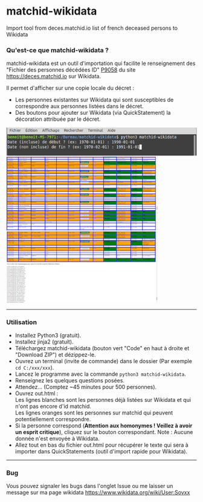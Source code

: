# matchid-wikidata
Import tool from deces.matchid.io list of french deceased persons to Wikidata

### Qu'est-ce que matchid-wikidata ?
matchid-wikidata est un outil d'importation qui facilite le renseignement des "Fichier des personnes décédées ID" <a href="https://www.wikidata.org/wiki/Property:P9058">P9058</a> du site https://deces.matchid.io sur Wikidata.

Il permet d'afficher sur une copie locale du décret :
* Les personnes existantes sur Wikidata qui sont susceptibles de correspondre aux personnes listées dans le décret.
* Des boutons pour ajouter sur Wikidata (via QuickStatement) la décoration attribuée par le décret.
<img src="doc/commande.png">
<a href="doc/html1.png"><img src="doc/html1_400px.png"></a> <a href="doc/html2.png"><img src="doc/html2_400px.png"></a>

---

### Utilisation
* Installez Python3 (gratuit).
* Installez jinja2 (gratuit).
* Téléchargez matchid-wikidata (bouton vert "Code" en haut à droite et "Download ZIP") et dézippez-le.
* Ouvrez un terminal (invite de commande) dans le dossier (Par exemple ``cd C:/xxx/xxx``).
* Lancez le programme avec la commande ``python3 matchid-wikidata``.
* Renseignez les quelques questions posées.
* Attendez... (Comptez ~45 minutes pour 500 personnes).
* Ouvrez out.html :<br>
Les lignes blanches sont les personnes déjà listées sur Wikidata et qui n'ont pas encore d'id matchid.<br>
Les lignes oranges sont les personnes sur matchid qui peuvent potentiellement correspondre.
* Si la personne correspond (<b>Attention aux homonymes ! Veillez à avoir un esprit critique</b>), cliquez sur le bouton correspondant. Note : Aucune donnée n'est envoyée à Wikidata.
* Allez tout en bas du fichier out.html pour récupérer le texte qui sera à importer dans QuickStatements (outil d'import rapide pour Wikidata).
---

### Bug
Vous pouvez signaler les bugs dans l'onglet Issue ou me laisser un message sur ma page wikidata https://www.wikidata.org/wiki/User:Sovxx
